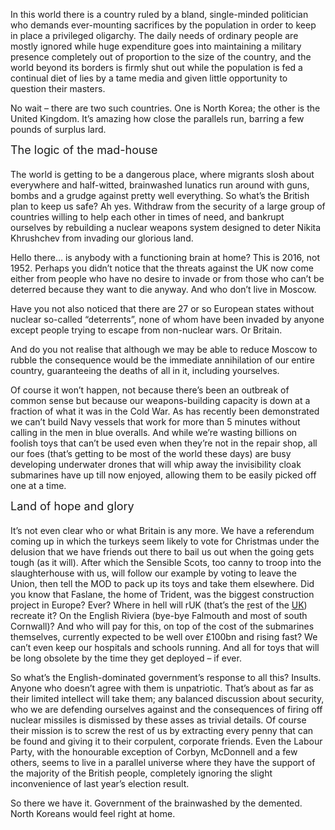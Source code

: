 In this world there is a country ruled by a bland, single-minded politician who demands ever-mounting sacrifices by the population in order to keep in place a privileged oligarchy. The daily needs of ordinary people are mostly ignored while huge expenditure goes into maintaining a military presence completely out of proportion to the size of the country, and the world beyond its borders is firmly shut out while the population is fed a continual diet of lies by a tame media and given little opportunity to question their masters.

No wait – there are two such countries. One is North Korea; the other is the United Kingdom. It’s amazing how close the parallels run, barring a few pounds of surplus lard.

<div class="su-heading su-heading-style-default su-heading-align-left" id="" style="font-size:18px;margin-bottom:20px">

<div class="su-heading-inner">The logic of the mad-house</div>

</div>

The world is getting to be a dangerous place, where migrants slosh about everywhere and half-witted, brainwashed lunatics run around with guns, bombs and a grudge against pretty well everything. So what’s the British plan to keep us safe? Ah yes. Withdraw from the security of a large group of countries willing to help each other in times of need, and bankrupt ourselves by rebuilding a nuclear weapons system designed to deter Nikita Khrushchev from invading our glorious land.

Hello there… is anybody with a functioning brain at home? This is 2016, not 1952\. Perhaps you didn’t notice that the threats against the UK now come either from people who have no desire to invade or from those who can’t be deterred because they want to die anyway. And who don’t live in Moscow.

Have you not also noticed that there are 27 or so European states without nuclear so-called “deterrents”, none of whom have been invaded by anyone except people trying to escape from non-nuclear wars. Or Britain.

And do you not realise that although we may be able to reduce Moscow to rubble the consequence would be the immediate annihilation of our entire country, guaranteeing the deaths of all in it, including yourselves.

Of course it won’t happen, not because there’s been an outbreak of common sense but because our weapons-building capacity is down at a fraction of what it was in the Cold War. As has recently been demonstrated we can’t build Navy vessels that work for more than 5 minutes without calling in the men in blue overalls. And while we’re wasting billions on foolish toys that can’t be used even when they’re not in the repair shop, all our foes (that’s getting to be most of the world these days) are busy developing underwater drones that will whip away the invisibility cloak submarines have up till now enjoyed, allowing them to be easily picked off one at a time.

<div class="su-heading su-heading-style-default su-heading-align-left" id="" style="font-size:18px;margin-bottom:20px">

<div class="su-heading-inner">Land of hope and glory</div>

</div>

It’s not even clear who or what Britain is any more. We have a referendum coming up in which the turkeys seem likely to vote for Christmas under the delusion that we have friends out there to bail us out when the going gets tough (as it will). After which the Sensible Scots, too canny to troop into the slaughterhouse with us, will follow our example by voting to leave the Union, then tell the MOD to pack up its toys and take them elsewhere. Did you know that Faslane, the home of Trident, was the biggest construction project in Europe? Ever? Where in hell will rUK (that’s the <span style="text-decoration: underline;">r</span>est of the <span style="text-decoration: underline;">UK</span>) recreate it? On the English Riviera (bye-bye Falmouth and most of south Cornwall)? And who will pay for this, on top of the cost of the submarines themselves, currently expected to be well over £100bn and rising fast? We can’t even keep our hospitals and schools running. And all for toys that will be long obsolete by the time they get deployed – if ever.

So what’s the English-dominated government’s response to all this? Insults. Anyone who doesn’t agree with them is unpatriotic. That’s about as far as their limited intellect will take them; any balanced discussion about security, who we are defending ourselves against and the consequences of firing off nuclear missiles is dismissed by these asses as trivial details. Of course their mission is to screw the rest of us by extracting every penny that can be found and giving it to their corpulent, corporate friends. Even the Labour Party, with the honourable exception of Corbyn, McDonnell and a few others, seems to live in a parallel universe where they have the support of the majority of the British people, completely ignoring the slight inconvenience of last year’s election result.

So there we have it. Government of the brainwashed by the demented. North Koreans would feel right at home.